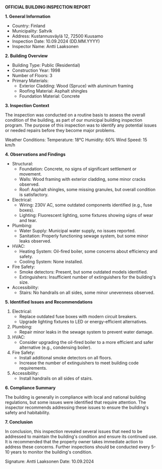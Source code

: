 **OFFICIAL BUILDING INSPECTION REPORT**

**1. General Information**

* Country: Finland
* Municipality: Saltvik
* Address: Kustannusväylä 12, 72500 Kuusamo
* Inspection Date: 10.09.2024 (DD.MM.YYYY)
* Inspector Name: Antti Laaksonen

**2. Building Overview**

* Building Type: Public (Residential)
* Construction Year: 1998
* Number of Floors: 3
* Primary Materials:
	+ Exterior Cladding: Wood (Spruce) with aluminum framing
	+ Roofing Material: Asphalt shingles
	+ Foundation Material: Concrete

**3. Inspection Context**

The inspection was conducted on a routine basis to assess the overall condition of the building, as part of our municipal building inspection program. The purpose of this inspection was to identify any potential issues or needed repairs before they become major problems.

Weather Conditions:
Temperature: 18°C
Humidity: 60%
Wind Speed: 15 km/h

**4. Observations and Findings**

* Structural:
	+ Foundation: Concrete, no signs of significant settlement or movement.
	+ Walls: Wood framing with exterior cladding, some minor cracks observed.
	+ Roof: Asphalt shingles, some missing granules, but overall condition is satisfactory.
* Electrical:
	+ Wiring: 230V AC, some outdated components identified (e.g., fuse boxes).
	+ Lighting: Fluorescent lighting, some fixtures showing signs of wear and tear.
* Plumbing:
	+ Water Supply: Municipal water supply, no issues reported.
	+ Sanitation: Properly functioning sewage system, but some minor leaks observed.
* HVAC:
	+ Heating System: Oil-fired boiler, some concerns about efficiency and safety.
	+ Cooling System: None installed.
* Fire Safety:
	+ Smoke detectors: Present, but some outdated models identified.
	+ Extinguishers: Insufficient number of extinguishers for the building's size.
* Accessibility:
	+ Stairs: No handrails on all sides, some minor unevenness observed.

**5. Identified Issues and Recommendations**

1. Electrical:
	* Replace outdated fuse boxes with modern circuit breakers.
	* Upgrade lighting fixtures to LED or energy-efficient alternatives.
2. Plumbing:
	* Repair minor leaks in the sewage system to prevent water damage.
3. HVAC:
	* Consider upgrading the oil-fired boiler to a more efficient and safer alternative (e.g., condensing boiler).
4. Fire Safety:
	* Install additional smoke detectors on all floors.
	* Increase the number of extinguishers to meet building code requirements.
5. Accessibility:
	* Install handrails on all sides of stairs.

**6. Compliance Summary**

The building is generally in compliance with local and national building regulations, but some issues were identified that require attention. The inspector recommends addressing these issues to ensure the building's safety and habitability.

**7. Conclusion**

In conclusion, this inspection revealed several issues that need to be addressed to maintain the building's condition and ensure its continued use. It is recommended that the property owner takes immediate action to address these concerns. Further inspections should be conducted every 5-10 years to monitor the building's condition.

Signature: Antti Laaksonen
Date: 10.09.2024